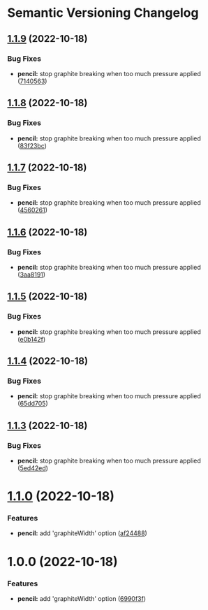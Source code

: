 # Semantic Versioning Changelog

## [1.1.9](https://github.com/thuongnn/github-actions-learning-java/compare/v1.1.8...v1.1.9) (2022-10-18)


### Bug Fixes

* **pencil:** stop graphite breaking when too much pressure applied ([7140563](https://github.com/thuongnn/github-actions-learning-java/commit/7140563d5ac28e12870ea5ff6543e59352c72bea))

## [1.1.8](https://github.com/thuongnn/github-actions-learning-java/compare/v1.1.7...v1.1.8) (2022-10-18)


### Bug Fixes

* **pencil:** stop graphite breaking when too much pressure applied ([83f23bc](https://github.com/thuongnn/github-actions-learning-java/commit/83f23bcb0bd86eb92576436e00221a35b4f65877))

## [1.1.7](https://github.com/thuongnn/github-actions-learning-java/compare/v1.1.6...v1.1.7) (2022-10-18)


### Bug Fixes

* **pencil:** stop graphite breaking when too much pressure applied ([4560261](https://github.com/thuongnn/github-actions-learning-java/commit/45602610a09ac0ac33e6f6fd948a55e7b7b72abb))

## [1.1.6](https://github.com/thuongnn/github-actions-learning-java/compare/v1.1.5...v1.1.6) (2022-10-18)


### Bug Fixes

* **pencil:** stop graphite breaking when too much pressure applied ([3aa8191](https://github.com/thuongnn/github-actions-learning-java/commit/3aa81918d5932c0e66736155cc405b67ed64ccf1))

## [1.1.5](https://github.com/thuongnn/github-actions-learning-java/compare/v1.1.4...v1.1.5) (2022-10-18)


### Bug Fixes

* **pencil:** stop graphite breaking when too much pressure applied ([e0b142f](https://github.com/thuongnn/github-actions-learning-java/commit/e0b142f0018a3d233e5c6333246a6a39ee896136))

## [1.1.4](https://github.com/thuongnn/github-actions-learning-java/compare/v1.1.3...v1.1.4) (2022-10-18)


### Bug Fixes

* **pencil:** stop graphite breaking when too much pressure applied ([65dd705](https://github.com/thuongnn/github-actions-learning-java/commit/65dd7058626cef58f07966ab1649fd1bc70d6dbd))

## [1.1.3](https://github.com/thuongnn/github-actions-learning-java/compare/v1.1.2...v1.1.3) (2022-10-18)


### Bug Fixes

* **pencil:** stop graphite breaking when too much pressure applied ([5ed42ed](https://github.com/thuongnn/github-actions-learning-java/commit/5ed42ed8942e92f16f3815f634faaa58798a0c2e))

# [1.1.0](https://github.com/thuongnn/github-actions-learning-java/compare/v1.0.0...v1.1.0) (2022-10-18)


### Features

* **pencil:** add 'graphiteWidth' option ([af24488](https://github.com/thuongnn/github-actions-learning-java/commit/af2448828ac8166bdd8b3740bdc07ead7f13618d))

# 1.0.0 (2022-10-18)


### Features

* **pencil:** add 'graphiteWidth' option ([6990f3f](https://github.com/thuongnn/github-actions-learning-java/commit/6990f3f3a0e234d8385bdaaeb6c6fd39fd2f2405))

